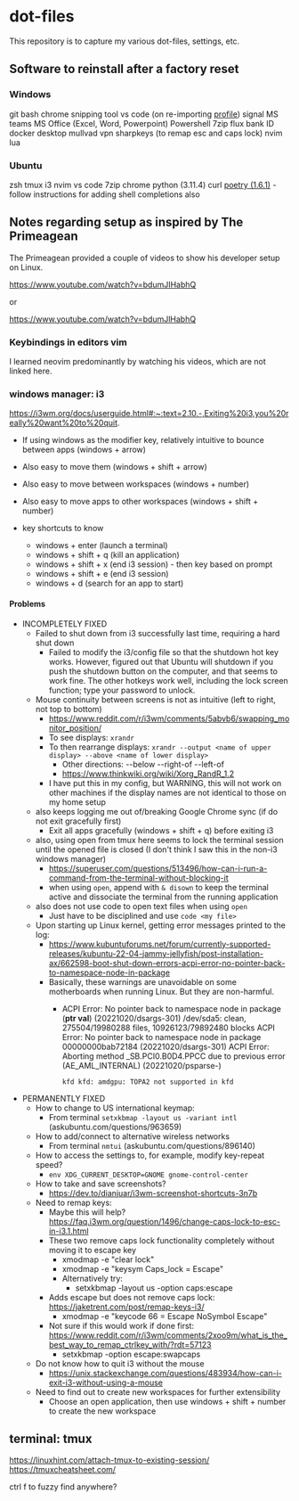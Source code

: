 # dot-files

This repository is to capture my various dot-files, settings, etc.

## Software to reinstall after a factory reset

### Windows

git bash
chrome
snipping tool
vs code (on re-importing [profile](https://github.com/microsoft/vscode/issues/168867))
signal
MS teams
MS Office (Excel, Word, Powerpoint)
Powershell
7zip
flux
bank ID
docker desktop
mullvad vpn
sharpkeys (to remap esc and caps lock)
nvim
lua

### Ubuntu

zsh
tmux
i3
nvim
vs code
7zip
chrome
python (3.11.4)
curl
[poetry (1.6.1)](https://python-poetry.org/docs/) - follow instructions for adding shell completions also

## Notes regarding setup as inspired by The Primeagean

The Primeagean provided a couple of videos to show his developer setup on Linux.

<https://www.youtube.com/watch?v=bdumJIHabhQ>

or

<https://www.youtube.com/watch?v=bdumJlHabhQ>

### Keybindings in editors vim

I learned neovim predominantly by watching his videos, which are not linked here.

### windows manager: i3

<https://i3wm.org/docs/userguide.html#:~:text=2.10.-,Exiting%20i3,you%20really%20want%20to%20quit>.

- If using windows as the modifier key, relatively intuitive to bounce between apps (windows + arrow)
- Also easy to move them (windows + shift + arrow)
- Also easy to move between workspaces (windows + number)
- Also easy to move apps to other workspaces (windows + shift + number)

- key shortcuts to know
  - windows + enter (launch a terminal)
  - windows + shift + q (kill an application)
  - windows + shift + x (end i3 session) - then key based on prompt
  - windows + shift + e (end i3 session)
  - windows + d (search for an app to start)

#### Problems

- INCOMPLETELY FIXED
  - Failed to shut down from i3 successfully last time, requiring a hard shut down
    - Failed to modify the i3/config file so that the shutdown hot key works. However, figured out that Ubuntu will shutdown if you push the shutdown button on the computer, and that seems to work fine. The other hotkeys work well, including the lock screen function; type your password to unlock.
  - Mouse continuity between screens is not as intuitive (left to right, not top to bottom)
    - <https://www.reddit.com/r/i3wm/comments/5abvb6/swapping_monitor_position/>
    - To see displays: `xrandr`
    - To then rearrange displays: `xrandr --output <name of upper display> --above <name of lower display>`
      - Other directions: --below --right-of --left-of
      - <https://www.thinkwiki.org/wiki/Xorg_RandR_1.2>
    - I have put this in my config, but WARNING, this will not work on other machines if the display names are not identical to those on my home setup
  - also keeps logging me out of/breaking Google Chrome sync (if do not exit gracefully first)
    - Exit all apps gracefully (windows + shift + q) before exiting i3
  - also, using open from tmux here seems to lock the terminal session until the opened file is closed (I don't think I saw this in the non-i3 windows manager)
    - <https://superuser.com/questions/513496/how-can-i-run-a-command-from-the-terminal-without-blocking-it>
    - when using `open`, append with `& disown` to keep the terminal active and dissociate the terminal from the running application
  - also does not use code to open text files when using `open`
    - Just have to be disciplined and use `code <my file>`
  - Upon starting up Linux kernel, getting error messages printed to the log:
    - <https://www.kubuntuforums.net/forum/currently-supported-releases/kubuntu-22-04-jammy-jellyfish/post-installation-ax/662598-boot-shut-down-errors-acpi-error-no-pointer-back-to-namespace-node-in-package>
    - Basically, these warnings are unavoidable on some motherboards when running Linux. But they are non-harmful.
      - ACPI Error: No pointer back to namespace node in package (____ptr
            val____) (20221020/dsargs-301)
            /dev/sda5: clean, 275504/19980288 files, 10926123/79892480 blocks
            ACPI Error: No pointer back to namespace node in package 00000000bab72184 (20221020/dsargs-301)
            ACPI Error: Aborting method \_SB.PCI0.B0D4.PPCC due to previous error (AE_AML_INTERNAL) (20221020/psparse-)

            kfd kfd: amdgpu: TOPA2 not supported in kfd

- PERMANENTLY FIXED
  - How to change to US international keymap:
    - From terminal `setxkbmap -layout us -variant intl` (askubuntu.com/questions/963659)
  - How to add/connect to alternative wireless networks
    - From terminal `nmtui` (askubuntu.com/questions/896140)
  - How to access the settings to, for example, modify key-repeat speed?
    - `env XDG_CURRENT_DESKTOP=GNOME gnome-control-center`
  - How to take and save screenshots?
    - <https://dev.to/dianjuar/i3wm-screenshot-shortcuts-3n7b>
  - Need to remap keys:
    - Maybe this will help? <https://faq.i3wm.org/question/1496/change-caps-lock-to-esc-in-i3.1.html>
    - These two remove caps lock functionality completely without moving it to escape key
      - xmodmap -e "clear lock"
      - xmodmap -e "keysym Caps_lock = Escape"
      - Alternatively try:
        - setxkbmap -layout us -option caps:escape
    - Adds escape but does not remove caps lock: <https://jaketrent.com/post/remap-keys-i3/>
      - xmodmap -e "keycode 66 = Escape NoSymbol Escape"
    - Not sure if this would work if done first: <https://www.reddit.com/r/i3wm/comments/2xoo9m/what_is_the_best_way_to_remap_ctrlkey_with/?rdt=57123>
      - setxkbmap -option escape:swapcaps
  - Do not know how to quit i3 without the mouse
    - <https://unix.stackexchange.com/questions/483934/how-can-i-exit-i3-without-using-a-mouse>
  - Need to find out to create new workspaces for further extensibility
    - Choose an open application, then use windows + shift + number to create the new workspace

## terminal: tmux

<https://linuxhint.com/attach-tmux-to-existing-session/>
<https://tmuxcheatsheet.com/>

ctrl f to fuzzy find anywhere?

